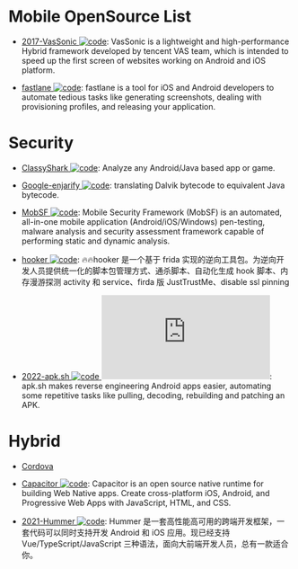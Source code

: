 # Mobile OpenSource List

- [2017-VasSonic ![code](https://martrix-usa.oss-accelerate.aliyuncs.com/logo/code.svg)](https://github.com/Tencent/VasSonic): VasSonic is a lightweight and high-performance Hybrid framework developed by tencent VAS team, which is intended to speed up the first screen of websites working on Android and iOS platform.

- [fastlane ![code](https://martrix-usa.oss-accelerate.aliyuncs.com/logo/code.svg)](https://github.com/fastlane/fastlane): fastlane is a tool for iOS and Android developers to automate tedious tasks like generating screenshots, dealing with provisioning profiles, and releasing your application.

# Security

- [ClassyShark ![code](https://martrix-usa.oss-accelerate.aliyuncs.com/logo/code.svg)](https://github.com/google/android-classyshark): Analyze any Android/Java based app or game.

- [Google-enjarify ![code](https://martrix-usa.oss-accelerate.aliyuncs.com/logo/code.svg)](https://github.com/google/enjarify): translating Dalvik bytecode to equivalent Java bytecode.

- [MobSF ![code](https://martrix-usa.oss-accelerate.aliyuncs.com/logo/code.svg)](https://github.com/MobSF/Mobile-Security-Framework-MobSF): Mobile Security Framework (MobSF) is an automated, all-in-one mobile application (Android/iOS/Windows) pen-testing, malware analysis and security assessment framework capable of performing static and dynamic analysis.

- [hooker ![code](https://martrix-usa.oss-accelerate.aliyuncs.com/logo/code.svg)](https://github.com/CreditTone/hooker): 🔥🔥hooker 是一个基于 frida 实现的逆向工具包。为逆向开发人员提供统一化的脚本包管理方式、通杀脚本、自动化生成 hook 脚本、内存漫游探测 activity 和 service、firda 版 JustTrustMe、disable ssl pinning

- [2022-apk.sh ![code](https://martrix-usa.oss-accelerate.aliyuncs.com/logo/code.svg) ![star](https://img.shields.io/github/stars/ax/apk.sh)](https://github.com/ax/apk.sh): apk.sh makes reverse engineering Android apps easier, automating some repetitive tasks like pulling, decoding, rebuilding and patching an APK.

# Hybrid

- [Cordova]()

- [Capacitor ![code](https://martrix-usa.oss-accelerate.aliyuncs.com/logo/code.svg)](https://capacitorjs.com/): Capacitor is an open source native runtime for building Web Native apps. Create cross-platform iOS, Android, and Progressive Web Apps with JavaScript, HTML, and CSS.

- [2021-Hummer ![code](https://martrix-usa.oss-accelerate.aliyuncs.com/logo/code.svg)](https://github.com/didi/Hummer): Hummer 是一套高性能高可用的跨端开发框架，一套代码可以同时支持开发 Android 和 iOS 应用。现已经支持 Vue/TypeScript/JavaScript 三种语法，面向大前端开发人员，总有一款适合你。
